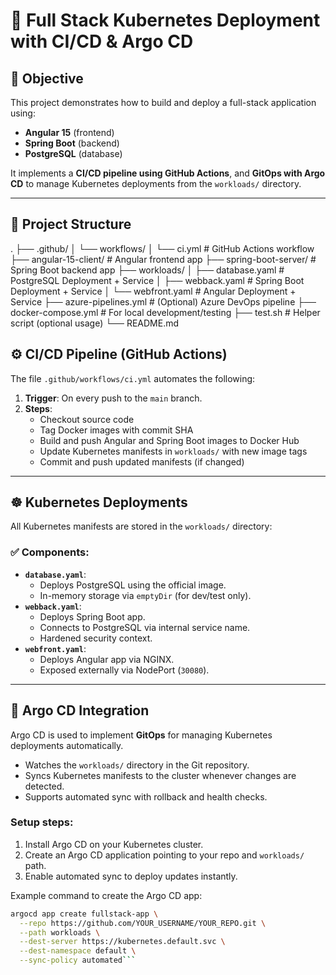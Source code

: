 # 🚀 Full Stack Kubernetes Deployment with CI/CD & Argo CD

## 🎯 Objective

This project demonstrates how to build and deploy a full-stack application using:

- **Angular 15** (frontend)
- **Spring Boot** (backend)
- **PostgreSQL** (database)

It implements a **CI/CD pipeline using GitHub Actions**, and **GitOps with Argo CD** to manage Kubernetes deployments from the `workloads/` directory.

---

## 🧭 Project Structure

.
├── .github/
│   └── workflows/
│       └── ci.yml              # GitHub Actions workflow
├── angular-15-client/          # Angular frontend app
├── spring-boot-server/         # Spring Boot backend app
├── workloads/
│   ├── database.yaml           # PostgreSQL Deployment + Service
│   ├── webback.yaml            # Spring Boot Deployment + Service
│   └── webfront.yaml           # Angular Deployment + Service
├── azure-pipelines.yml         # (Optional) Azure DevOps pipeline
├── docker-compose.yml          # For local development/testing
├── test.sh                     # Helper script (optional usage)
└── README.md



## ⚙️ CI/CD Pipeline (GitHub Actions)

The file `.github/workflows/ci.yml` automates the following:

1. **Trigger**: On every push to the `main` branch.
2. **Steps**:
   - Checkout source code
   - Tag Docker images with commit SHA
   - Build and push Angular and Spring Boot images to Docker Hub
   - Update Kubernetes manifests in `workloads/` with new image tags
   - Commit and push updated manifests (if changed)

---

## ☸️ Kubernetes Deployments

All Kubernetes manifests are stored in the `workloads/` directory:

### ✅ Components:
- **`database.yaml`**:
  - Deploys PostgreSQL using the official image.
  - In-memory storage via `emptyDir` (for dev/test only).
- **`webback.yaml`**:
  - Deploys Spring Boot app.
  - Connects to PostgreSQL via internal service name.
  - Hardened security context.
- **`webfront.yaml`**:
  - Deploys Angular app via NGINX.
  - Exposed externally via NodePort (`30080`).

---

## 🚀 Argo CD Integration

Argo CD is used to implement **GitOps** for managing Kubernetes deployments automatically.

- Watches the `workloads/` directory in the Git repository.
- Syncs Kubernetes manifests to the cluster whenever changes are detected.
- Supports automated sync with rollback and health checks.

### Setup steps:
1. Install Argo CD on your Kubernetes cluster.
2. Create an Argo CD application pointing to your repo and `workloads/` path.
3. Enable automated sync to deploy updates instantly.

Example command to create the Argo CD app:

```bash
argocd app create fullstack-app \
  --repo https://github.com/YOUR_USERNAME/YOUR_REPO.git \
  --path workloads \
  --dest-server https://kubernetes.default.svc \
  --dest-namespace default \
  --sync-policy automated```


